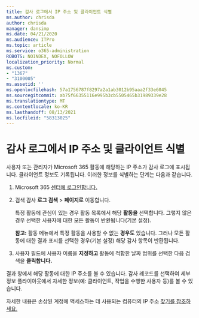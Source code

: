 ```yaml
---
title: 감사 로그에서 IP 주소 및 클라이언트 식별
ms.author: chrisda
author: chrisda
manager: dansimp
ms.date: 04/21/2020
ms.audience: ITPro
ms.topic: article
ms.service: o365-administration
ROBOTS: NOINDEX, NOFOLLOW
localization_priority: Normal
ms.custom:
- "1367"
- "3100005"
ms.assetid: ''
ms.openlocfilehash: 57a1756787f8297a2a1ab3012b95aaa2f33e6045
ms.sourcegitcommit: ab75f66355116e995b3cb5505465b31989339e28
ms.translationtype: MT
ms.contentlocale: ko-KR
ms.lasthandoff: 08/13/2021
ms.locfileid: "58313025"
---
```

# <a name="identify-ip-address-and-client-in-audit-logs"></a>감사 로그에서 IP 주소 및 클라이언트 식별

사용자 또는 관리자가 Microsoft 365 활동에 해당하는 IP 주소가 감사 로그에 표시됩니다. 클라이언트 정보도 기록됩니다. 이러한 정보를 식별하는 단계는 다음과 같습니다.

1. Microsoft 365 [센터에 로그인합니다.](https://protection.office.com/)

2. 검색 감사 **로그 검색**  >  **페이지로** 이동합니다.

   특정 활동에 관심이 있는 경우 활동 목록에서 해당 **활동을** 선택합니다. 그렇지 않은 경우 선택한 사용자에 대한 모든 활동이 반환됩니다(기본 설정).

   **참고:** 활동 메뉴에서 특정 활동을 사용할 수 없는 **경우도** 있습니다. 그러나 모든 활동에 대한 결과  표시를 선택한 경우(기본 설정) 해당 감사 항목이 반환됩니다.

3. 사용자 필드에 사용자 이름을 **지정하고** 활동에 적합한 날짜 범위를 선택한 다음 검색을 **클릭합니다.**

결과 창에서 해당 활동에 대한 IP 주소를 볼 수 있습니다. 감사 레코드를 선택하여 세부 정보  플라이아웃에서 자세한 정보(예: 클라이언트, 작업을 수행한 사용자 등)를 볼 수 있습니다.

자세한 내용은 손상된 계정에 액세스하는 데 사용되는 컴퓨터의 IP 주소 [찾기를 참조하세요.](https://docs.microsoft.com/microsoft-365/compliance/auditing-troubleshooting-scenarios#find-the-ip-address-of-the-computer-used-to-access-a-compromised-account)
